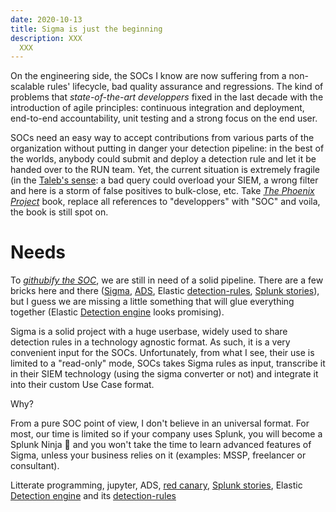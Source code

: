 ```yaml
---
date: 2020-10-13
title: Sigma is just the beginning
description: XXX
  XXX
---
```


On the engineering side,  the SOCs I know are now suffering from a non-scalable rules' lifecycle, bad quality assurance and regressions. The kind of problems that *state-of-the-art developpers* fixed in the last decade with the introduction of agile principles: continuous integration and deployment, end-to-end accountability, unit testing and a strong focus on the end user.

SOCs need an easy way to accept contributions from various parts of the organization without putting in danger your detection pipeline: in the best of the worlds, anybody could submit and deploy a detection rule and let it be handed over to the RUN team. Yet, the current situation is extremely fragile (in the [Taleb's sense](https://www.amazon.com/Antifragile-Things-That-Disorder-Incerto/dp/0812979680): a bad query could overload your SIEM, a wrong filter and here is a storm of false positives to bulk-close, etc. Take [*The Phoenix Project*](https://www.amazon.com/Phoenix-Project-DevOps-Helping-Business/dp/0988262592)  book, replace all references to "developpers" with "SOC" and voila, the book is still spot on.

# Needs

To [*githubify the SOC*](https://medium.com/@johnlatwc/the-githubification-of-infosec-afbdbfaad1d1), we are still in need of a solid pipeline. There are a few bricks here and there ([Sigma](https://github.com/Neo23x0/sigma), [ADS](https://medium.com/palantir/alerting-and-detection-strategy-framework-52dc33722df2),  Elastic [detection-rules](https://github.com/elastic/detection-rules),  [Splunk stories](https://github.com/splunk/security-content/blob/develop/stories/credential_dumping.yml)), but I guess we are missing a little something that will glue everything together (Elastic [Detection engine](https://www.elastic.co/blog/elastic-siem-detections) looks promising).

Sigma is a solid project with a huge userbase, widely used to share detection rules in a technology agnostic format. As such, it is a very convenient input for the SOCs. Unfortunately, from what I see, their use is limited to a "read-only" mode, SOCs takes Sigma rules as input, transcribe it in their SIEM technology (using the sigma converter or not) and integrate it into their custom Use Case format.

Why?

From a pure SOC point of view, I don't believe in an universal format. For most, our time is limited so if your company uses Splunk, you will become a Splunk Ninja 👤  and you won't take the time to learn advanced features of Sigma, unless your business relies on it (examples: MSSP, freelancer or consultant).



Litterate programming, jupyter, ADS, [red canary](https://redcanary.com/blog/breathing-life-detection-capability/), [Splunk stories](https://github.com/splunk/security-content/blob/develop/stories/credential_dumping.yml), Elastic [Detection engine](https://www.elastic.co/blog/elastic-siem-detections) and its [detection-rules](https://github.com/elastic/detection-rules)
